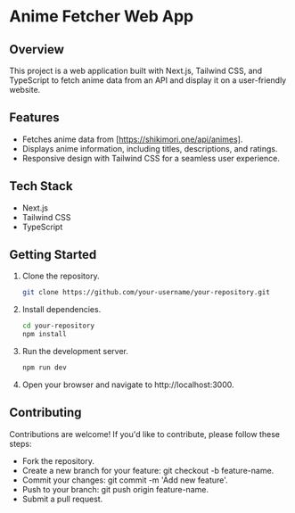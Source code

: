 # Anime Fetcher Web App

## Overview
This project is a web application built with Next.js, Tailwind CSS, and TypeScript to fetch anime data from an API and display it on a user-friendly website.

## Features
- Fetches anime data from [https://shikimori.one/api/animes].
- Displays anime information, including titles, descriptions, and ratings.
- Responsive design with Tailwind CSS for a seamless user experience.

## Tech Stack
- Next.js
- Tailwind CSS
- TypeScript

## Getting Started
1. Clone the repository.
   ```bash
   git clone https://github.com/your-username/your-repository.git
   
2. Install dependencies.
   ```bash
   cd your-repository
   npm install
   
3. Run the development server.
   ```bash
   npm run dev
   
4. Open your browser and navigate to http://localhost:3000.

## Contributing
Contributions are welcome! If you'd like to contribute, please follow these steps:
  - Fork the repository.
  - Create a new branch for your feature: git checkout -b feature-name.
  - Commit your changes: git commit -m 'Add new feature'.
  - Push to your branch: git push origin feature-name.
  - Submit a pull request.
